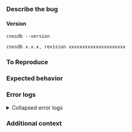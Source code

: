 ### Describe the bug
<!-- A clear and concise description of what the bug is. -->

#### Version

`cnosdb --version`

```
cnosdb x.x.x, revision xxxxxxxxxxxxxxxxxxxxx
```

### To Reproduce
<!-- Steps to reproduce the behavior. -->

### Expected behavior
<!-- A clear and concise description of what you expected to happen. -->

### Error logs
<!-- Paste some error logs here. -->

<details>
<summary>Collapsed error logs</summary>
<p>

```
backtrace ...
```

</p>
</details>

### Additional context
<!-- Add any other context about the problem here. -->
